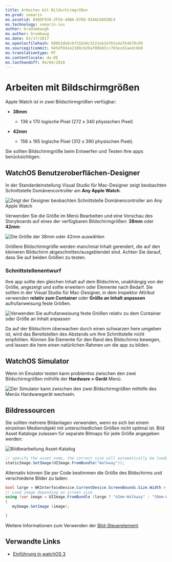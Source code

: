 ```yaml
---
title: Arbeiten mit Bildschirmgrößen
ms.prod: xamarin
ms.assetid: 840DF939-2F59-4ABA-87D8-92AAC8A92BC4
ms.technology: xamarin-ios
author: bradumbaugh
ms.author: brumbaug
ms.date: 03/17/2017
ms.openlocfilehash: 600b3de6cbf31bd4c3221eb1bf81eda7b4678c09
ms.sourcegitcommit: 945df041e2180cb20af08b83cc703ecd1aedc6b0
ms.translationtype: MT
ms.contentlocale: de-DE
ms.lasthandoff: 04/04/2018
---
```

# <a name="working-with-screen-sizes"></a>Arbeiten mit Bildschirmgrößen

Apple Watch ist in zwei Bildschirmgrößen verfügbar:

- **38mm**
  - 136 x 170 logische Pixel (272 x 340 physischen Pixel)

- **42mm**
  - 156 x 195 logische Pixel (312 x 390 physischen Pixel).

Sie sollten Bildschirmgröße beim Entwerfen und Testen Ihre apps berücksichtigen.

## <a name="watchos-interface-designer"></a>WatchOS Benutzeroberflächen-Designer

In der Standardeinstellung Visual Studio für Mac-Designer zeigt beobachten Schnittstelle Domänencontroller am **Any Apple Watch**.

![](screen-sizes-images/screen-any-sml.png "Zeigt der Designer beobachten Schnittstelle Domänencontroller am Any Apple Watch")

Verwenden Sie die Größe im Menü Bearbeiten und eine Vorschau des Storyboards auf eines der verfügbaren Bildschirmgrößen: **38mm** oder **42mm**:

![](screen-sizes-images/screen-menu-sml.png "Die Größe der 38mm oder 42mm auswählen")

Größere Bildschirmgröße werden manchmal Inhalt gerendert, die auf den kleineren Bildschirm abgeschnitten/ausgeblendet sind.
Achten Sie darauf, dass Sie auf beiden Größen zu testen.


### <a name="interface-design"></a>Schnittstellenentwurf

Ihre app sollte den gleichen Inhalt auf dem Bildschirm, unabhängig von der Größe, angezeigt und sollte erweitern oder Elemente nach Bedarf. Sie sollten in der Visual Studio für Mac-Designer, in dem Inspektor Attribut verwenden **relativ zum Container** oder **Größe an Inhalt anpassen** aufrufanweisung feste Größen.

![](screen-sizes-images/sizeattributepanel-sml.png "Verwenden Sie aufrufanweisung feste Größen relativ zu dem Container oder Größe an Inhalt anpassen")

Da auf der Bildschirm überwachen durch einen schwarzen here umgeben ist, wird das Bereitstellen des Abstands um Ihre Schnittstelle nicht empfohlen. Können Sie Elemente für den Rand des Bildschirms bewegen, und lassen die here einen natürlichen Rahmen um die app zu bilden.


## <a name="watchos-simulator"></a>WatchOS Simulator

Wenn im Emulator testen kann problemlos zwischen den zwei Bildschirmgrößen mithilfe der **Hardware > Gerät** Menü.

![](screen-sizes-images/simulator.png "Der Simulator kann zwischen den zwei Bildschirmgrößen mithilfe des Menüs Hardwaregerät wechseln.")


## <a name="image-resources"></a>Bildressourcen

Sie sollten mehrere Bildanlagen verwenden, wenn es sich bei einem einzelnen Medienobjekt mit unterschiedlichen Größen nicht optimal ist. Bild Asset Kataloge zulassen für separate Bitmaps für jede Größe angegeben werden:

![](screen-sizes-images/images-xcassets.png "Bildbearbeitung Asset-Katalog")

```csharp
// specify the asset name, the correct size will automatically be loaded
staticImage.SetImage(UIImage.FromBundle("Walkway"));
```

Alternativ können Sie per Code bestimmen die Größe des Bildschirms und verschiedene Bilder zu laden:

```csharp
bool large = WKInterfaceDevice.CurrentDevice.ScreenBounds.Size.Width > 136.0;
// Load image depending on screen size
using (var image = UIImage.FromBundle (large ? "42mm-Walkway" : "38mm-Walkway"))
{
   myImage.SetImage (image);

}
```

Weitere Informationen zum Verwenden der [Bild-Steuerelement](~/ios/watchos/user-interface/image.md).



## <a name="related-links"></a>Verwandte Links

- [Einführung in watchOS 3](~/ios/watchos/platform/introduction-to-watchos3/index.md)
